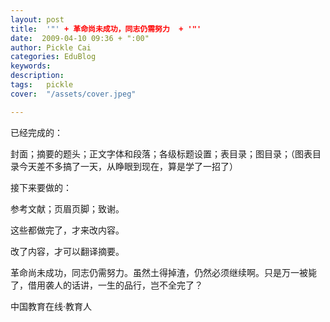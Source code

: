 ```yaml
---
layout: post  
title:  '"' + 革命尚未成功，同志仍需努力  + '"'
date:  2009-04-10 09:36 + ":00" 
author: Pickle Cai  
categories: EduBlog  
keywords: 
description:   
tags:	pickle   
cover:  "/assets/cover.jpeg"  

---  
```

    
已经完成的：



封面；摘要的题头；正文字体和段落；各级标题设置；表目录；图目录；（图表目录今天差不多搞了一天，从睁眼到现在，算是学了一招了）



 



接下来要做的：



参考文献；页眉页脚；致谢。



 



这些都做完了，才来改内容。



 



改了内容，才可以翻译摘要。



 



革命尚未成功，同志仍需努力。虽然土得掉渣，仍然必须继续啊。只是万一被毙了，借用袭人的话讲，一生的品行，岂不全完了？



		    
 中国教育在线·教育人

